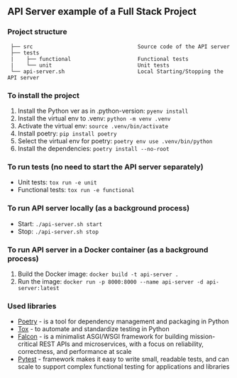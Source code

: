 ## API Server example of a Full Stack Project

### Project structure

     ├── src                                 Source code of the API server
     ├── tests
     |    ├── functional                     Functional tests
     |    └── unit                           Unit tests
     └── api-server.sh                       Local Starting/Stopping the API server

### To install the project

1. Install the Python ver as in .python-version: `pyenv install`
2. Install the virtual env to .venv: `python -m venv .venv`
3. Activate the virtual env: `source .venv/bin/activate`
4. Install poetry: `pip install poetry`
5. Select the virtual env for poetry: `poetry env use .venv/bin/python`
6. Install the dependencies: `poetry install --no-root`

### To run tests (no need to start the API server separately)

- Unit tests: `tox run -e unit`
- Functional tests: `tox run -e functional`

### To run API server locally (as a background process)

- Start: `./api-server.sh start`
- Stop: `./api-server.sh stop`

### To run API server in a Docker container (as a background process)

1. Build the Docker image: `docker build -t api-server .`
2. Run the image: `docker run -p 8000:8000 --name api-server -d api-server:latest`

### Used libraries

- [Poetry](https://python-poetry.org/) - is a tool for dependency management and packaging in Python
- [Tox](https://tox.wiki/) - to automate and standardize testing in Python
- [Falcon](https://falconframework.org/) - is a minimalist ASGI/WSGI framework for building mission-critical REST APIs
  and microservices, with a
  focus on reliability, correctness, and performance at scale
- [Pytest](https://pytest.org) - framework makes it easy to write small, readable tests, and can scale to support
  complex functional testing
  for applications and libraries